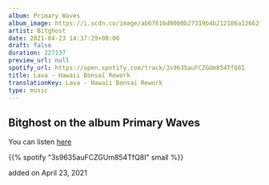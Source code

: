 ```yaml
---
album: Primary Waves
album_image: https://i.scdn.co/image/ab67616d0000b27319b4b212186a12662f9611e5
artist: Bitghost
date: 2021-04-23 14:37:29+00:00
draft: false
duration: 227137
preview_url: null
spotify_url: https://open.spotify.com/track/3s9635auFCZGUm854TfQ8I
title: Lava - Hawaii Bonsaï Rework
translationKey: Lava - Hawaii Bonsaï Rework
type: music
---
```


## Bitghost on the album Primary Waves

You can listen [here](https://open.spotify.com/track/3s9635auFCZGUm854TfQ8I)

{{% spotify "3s9635auFCZGUm854TfQ8I" small %}}

added on April 23, 2021